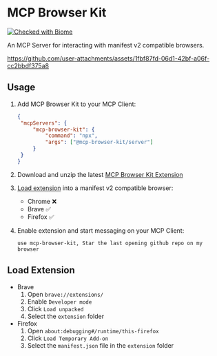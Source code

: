 # MCP Browser Kit


[![Checked with Biome](https://img.shields.io/badge/Checked_with-Biome-60a5fa?style=flat&logo=biome)](https://biomejs.dev)


An MCP Server for interacting with manifest v2 compatible browsers.

https://github.com/user-attachments/assets/1fbf87fd-06d1-42bf-a06f-cc2bbdf375a8


## Usage

1. Add MCP Browser Kit to your MCP Client:

   ```json
   {
   	"mcpServers": {
   		"mcp-browser-kit": {
   			"command": "npx",
   			"args": ["@mcp-browser-kit/server"]
   		}
   	}
   }
   ```

2. Download and unzip the latest [MCP Browser Kit Extension](https://github.com/ndthanhdev/mcp-browser-kit/releases)
3. [Load extension](#load-extension) into a manifest v2 compatible browser:

   - Chrome ❌
   - Brave ✅
   - Firefox ✅

4. Enable extension and start messaging on your MCP Client:

   ```
   use mcp-browser-kit, Star the last opening github repo on my browser
   ```

## Load Extension

- Brave
  1.  Open `brave://extensions/`
  2.  Enable `Developer mode`
  3.  Click `Load unpacked`
  4.  Select the `extension` folder
- Firefox
  1.  Open `about:debugging#/runtime/this-firefox`
  2.  Click `Load Temporary Add-on`
  3.  Select the `manifest.json` file in the `extension` folder
